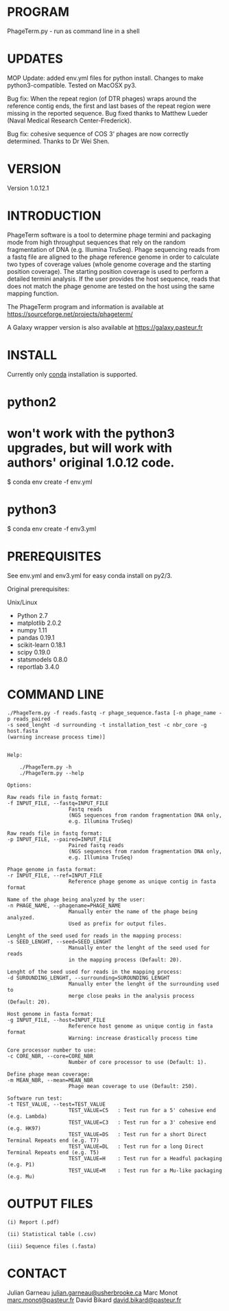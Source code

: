 PROGRAM
=======

PhageTerm.py - run as command line in a shell


UPDATES
=======
MOP Update: 
added env.yml files for python install. Changes to make python3-compatible. Tested on MacOSX py3.

Bug fix:
When the repeat region (of DTR phages) wraps around the reference contig ends, the first and last bases of the repeat region were missing in the reported sequence.
Bug fixed thanks to Matthew Lueder (Naval Medical Research Center-Frederick).

Bug fix: cohesive sequence of COS 3' phages are now correctly determined. 
Thanks to Dr Wei Shen.

VERSION
=======

Version 1.0.12.1


INTRODUCTION
============

PhageTerm software is a tool to determine phage termini and packaging mode
from high throughput sequences that rely on the random fragmentation of DNA (e.g. 
Illumina TruSeq). Phage sequencing reads from a fastq file are aligned to the phage 
reference genome in order to calculate two types of coverage values (whole genome coverage 
and the starting position coverage). The starting position coverage is used to perform a 
detailed termini analysis. If the user provides the host sequence, reads that does not 
match the phage genome are tested on the host using the same mapping function.

The PhageTerm program and information is available at https://sourceforge.net/projects/phageterm/

A Galaxy wrapper version is also available at https://galaxy.pasteur.fr

INSTALL
============
Currently only [conda](https://docs.conda.io/en/latest/) installation is supported. 

# python2
# won't work with the python3 upgrades, but will work with authors' original 1.0.12 code.
$ conda env create -f env.yml
# python3
$ conda env create -f env3.yml

PREREQUISITES
=============

See env.yml and env3.yml for easy conda install on py2/3.

Original prerequisites:

Unix/Linux

- Python      	2.7
- matplotlib  	2.0.2
- numpy       	1.11
- pandas      	0.19.1
- scikit-learn	0.18.1
- scipy       	0.19.0
- statsmodels 	0.8.0
- reportlab   	3.4.0


COMMAND LINE
============


	./PhageTerm.py -f reads.fastq -r phage_sequence.fasta [-n phage_name -p reads_paired 
	-s seed_lenght -d surrounding -t installation_test -c nbr_core -g host.fasta 
	(warning increase process time)]

    
	Help:   
    
        ./PhageTerm.py -h
        ./PhageTerm.py --help
    
    Options:

	Raw reads file in fastq format:
    -f INPUT_FILE, --fastq=INPUT_FILE
                        Fastq reads 
                        (NGS sequences from random fragmentation DNA only, 
                        e.g. Illumina TruSeq)
                        
	Raw reads file in fastq format:
    -p INPUT_FILE, --paired=INPUT_FILE
                        Paired fastq reads 
                        (NGS sequences from random fragmentation DNA only, 
                        e.g. Illumina TruSeq)                       
                        
	Phage genome in fasta format:
    -r INPUT_FILE, --ref=INPUT_FILE
                        Reference phage genome as unique contig in fasta format

	Name of the phage being analyzed by the user:
    -n PHAGE_NAME, --phagename=PHAGE_NAME
                        Manually enter the name of the phage being analyzed.
                        Used as prefix for output files.

	Lenght of the seed used for reads in the mapping process:
    -s SEED_LENGHT, --seed=SEED_LENGHT
                        Manually enter the lenght of the seed used for reads
                        in the mapping process (Default: 20).

	Lenght of the seed used for reads in the mapping process:
    -d SUROUNDING_LENGHT, --surrounding=SUROUNDING_LENGHT
                        Manually enter the lenght of the surrounding used to
                        merge close peaks in the analysis process (Default: 20).

	Host genome in fasta format:
    -g INPUT_FILE, --host=INPUT_FILE
                        Reference host genome as unique contig in fasta format
                        Warning: increase drastically process time

	Core processor number to use:
    -c CORE_NBR, --core=CORE_NBR
                        Number of core processor to use (Default: 1).
                        
	Define phage mean coverage:
    -m MEAN_NBR, --mean=MEAN_NBR
                        Phage mean coverage to use (Default: 250).                        
                                       
	Software run test:
    -t TEST_VALUE, --test=TEST_VALUE
                        TEST_VALUE=C5   : Test run for a 5' cohesive end (e.g. Lambda)                        
               			TEST_VALUE=C3   : Test run for a 3' cohesive end (e.g. HK97)
               			TEST_VALUE=DS   : Test run for a short Direct Terminal Repeats end (e.g. T7)
               			TEST_VALUE=DL   : Test run for a long Direct Terminal Repeats end (e.g. T5)
               			TEST_VALUE=H    : Test run for a Headful packaging (e.g. P1)
               			TEST_VALUE=M    : Test run for a Mu-like packaging (e.g. Mu)
               
                        
OUTPUT FILES
==========

	(i) Report (.pdf)
	
	(ii) Statistical table (.csv) 

	(iii) Sequence files (.fasta)
	

CONTACT
=======

Julian Garneau <julian.garneau@usherbrooke.ca>
Marc Monot <marc.monot@pasteur.fr>
David Bikard <david.bikard@pasteur.fr>
